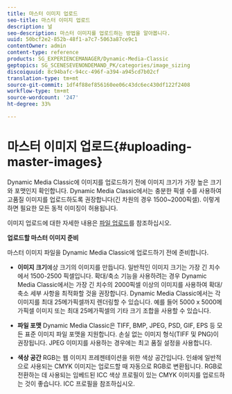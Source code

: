 ```yaml
---
title: 마스터 이미지 업로드
seo-title: 마스터 이미지 업로드
description: 널
seo-description: 마스터 이미지를 업로드하는 방법을 알아봅니다.
uuid: 50bcf2e2-852b-48f1-a7c7-5063a87ce9c1
contentOwner: admin
content-type: reference
products: SG_EXPERIENCEMANAGER/Dynamic-Media-Classic
geptopics: SG_SCENESEVENONDEMAND_PK/categories/image_sizing
discoiquuid: 8c94bafc-94cc-496f-a394-a945cd7b02cf
translation-type: tm+mt
source-git-commit: 1df4f88ef856160ee06c43dc6ec430df122f2408
workflow-type: tm+mt
source-wordcount: '247'
ht-degree: 33%

---
```



# 마스터 이미지 업로드{#uploading-master-images}

Dynamic Media Classic에 이미지를 업로드하기 전에 이미지 크기가 가장 높은 크기와 포맷인지 확인합니다. Dynamic Media Classic에서는 충분한 픽셀 수를 사용하여 고품질 이미지를 업로드하도록 권장합니다(긴 차원의 경우 1500~2000픽셀). 이렇게 하면 필요한 모든 동적 이미징이 허용됩니다.

이미지 업로드에 대한 자세한 내용은 [파일 업로드](uploading-files.md#uploading_files)를 참조하십시오.

**업로드할 마스터 이미지 준비**

마스터 이미지 파일을 Dynamic Media Classic에 업로드하기 전에 준비합니다.

* **이미지 크기**&#x200B;예상 크기의 이미지를 만듭니다. 일반적인 이미지 크기는 가장 긴 치수에서 1500-2500 픽셀입니다. 확대/축소 기능을 사용하려는 경우 Dynamic Media Classic에서는 가장 긴 치수의 2000픽셀 이상의 이미지를 사용하여 확대/축소 세부 사항을 최적화할 것을 권장합니다. Dynamic Media Classic에서는 각 이미지를 최대 25메가픽셀까지 렌더링할 수 있습니다. 예를 들어 5000 x 5000메가픽셀 이미지 또는 최대 25메가픽셀의 기타 크기 조합을 사용할 수 있습니다.

* **파일 포맷** Dynamic Media Classic은 TIFF, BMP, JPEG, PSD, GIF, EPS 등 모든 표준 이미지 파일 포맷을 지원합니다. 손실 없는 이미지 형식(TIFF 및 PNG)이 권장됩니다. JPEG 이미지를 사용하는 경우에는 최고 품질 설정을 사용합니다.

* **색상 공간** RGB는 웹 이미지 프레젠테이션을 위한 색상 공간입니다. 인쇄에 일반적으로 사용되는 CMYK 이미지는 업로드할 때 자동으로 RGB로 변환됩니다. RGB로 전환하는 데 사용되는 임베드된 ICC 색상 프로필이 있는 CMYK 이미지를 업로드하는 것이 좋습니다. ICC 프로필을 참조하십시오.
